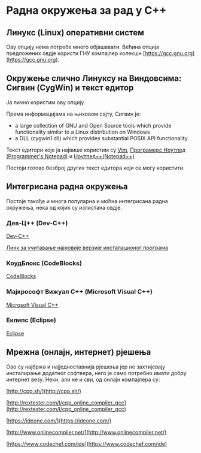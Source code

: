 # Радна окружења за рад у С++

## Линукс (Linux) оперативни систем

Ову опцију нема потребе много објашавати. Већина опција предложених овдје користи ГНУ компајлер колекшн [https://gcc.gnu.org](https://gcc.gnu.org).

## Окружење слично Линуксу на Виндовсима: Сигвин (CygWin) и текст едитор

Ја лично користим ову опцију.

Према информацијама на њиховом сајту, Сигвин је:

* a large collection of GNU and Open Source tools which provide functionality similar to a Linux distribution on Windows
* a DLL (cygwin1.dll) which provides substantial POSIX API functionality.

Текст едитори које ја највише користим су [Vim](https://vim.sourceforge.io/), [Програмерс Ноутпед (Programmer's Notepad)](http://www.pnotepad.org/) и [Ноутпед++(Notepad++)](https://notepad-plus-plus.org/)

Постоји готово безброј других текст едитора који се могу користити.

## Интегрисана радна окружења

Постоје такође и многа популарна и моћна интегрисана радна окружења, нека од којих су излистана овдје.

### Дев-Ц++ (Dev-C++)

[Dev-C++](http://www.bloodshed.net/devcpp.html)

[Линк за учитавање најновије верзије инсталационог програма](https://sourceforge.net/projects/orwelldevcpp/)

### КоудБлокс (CodeBlocks)

[CodeBlocks](http://www.codeblocks.org/)

### Мајкрософт Вижуал С++ (Microsoft Visual C++)

[Microsoft Visual C++](https://en.wikipedia.org/wiki/Microsoft_Visual_C%2B%2B)

### Еклипс (Eclipse)

[Eclipse](https://eclipse.org/)

## Мрежна (онлајн, интернет) рјешења

Ово су најбржа и најједноставнија рјешења јер не захтијевају инсталирање додатног софтвера, него је само потребно имати добру интернет везу. Неки, али не и сви, од онлајн компајлера су:

[http://cpp.sh/](http://cpp.sh/)

[http://rextester.com/l/cpp_online_compiler_gcc](http://rextester.com/l/cpp_online_compiler_gcc)

[https://ideone.com/](https://ideone.com/)

[http://www.onlinecompiler.net/](http://www.onlinecompiler.net/)

[https://www.codechef.com/ide](https://www.codechef.com/ide)
